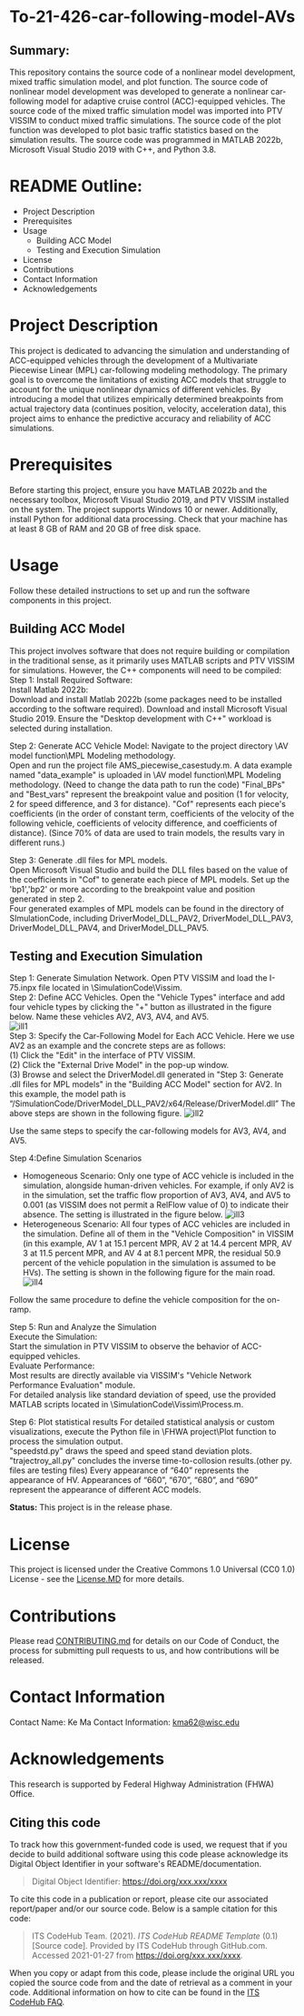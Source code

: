 # To-21-426-car-following-model-AVs

## Summary:

This repository contains the source code of a nonlinear model development, mixed traffic simulation model, and plot function. The source code of nonlinear model development was developed to generate a nonlinear car-following model for adaptive cruise control (ACC)-equipped vehicles. The source code of the mixed traffic simulation model was imported into PTV VISSIM to conduct mixed traffic simulations. The source code of the plot function was developed to plot basic traffic statistics based on the simulation results. The source code was programmed in MATLAB 2022b, Microsoft Visual Studio 2019 with C++, and Python 3.8.


# README Outline:
* Project Description 
* Prerequisites
* Usage
	* Building ACC Model
	* Testing and Execution Simulation
* License
* Contributions
* Contact Information
* Acknowledgements

# Project Description

This project is dedicated to advancing the simulation and understanding of ACC-equipped vehicles through the development of a Multivariate Piecewise Linear (MPL) car-following modeling methodology. The primary goal is to overcome the limitations of existing ACC models that struggle to account for the unique nonlinear dynamics of different vehicles. By introducing a model that utilizes empirically determined breakpoints from actual trajectory data (continues position, velocity, acceleration data), this project aims to enhance the predictive accuracy and reliability of ACC simulations.

# Prerequisites

Before starting this project, ensure you have MATLAB 2022b and the necessary toolbox, Microsoft Visual Studio 2019, and PTV VISSIM installed on the system. The project supports Windows 10 or newer. Additionally, install Python for additional data processing. Check that your machine has at least 8 GB of RAM and 20 GB of free disk space.

# Usage
Follow these detailed instructions to set up and run the software components in this project.

## Building ACC Model

This project involves software that does not require building or compilation in the traditional sense, as it primarily uses MATLAB scripts and PTV VISSIM for simulations. However, the C++ components will need to be compiled:  
Step 1: Install Required Software:  
Install Matlab 2022b:  
Download and install Matlab 2022b (some packages need to be installed according to the software required).
Download and install Microsoft Visual Studio 2019. Ensure the "Desktop development with C++" workload is selected during installation.  

Step 2: Generate ACC Vehicle Model: 
Navigate to the project directory \AV model function\MPL Modeling methodology\.  
Open and run the project file AMS_piecewise_casestudy.m. A data example named "data_example" is uploaded in \AV model function\MPL Modeling methodology\. (Need to change the data path to run the code) 
"Final_BPs" and "Best_vars" represent the breakpoint value and position (1 for velocity, 2 for speed difference, and 3 for distance). "Cof" represents each piece's coefficients (in the order of constant term, coefficients of the velocity of the following vehicle, coefficients of velocity difference, and coefficients of distance). (Since 70% of data are used to train models, the results vary in different runs.) 

Step 3: Generate .dll files for MPL models.  
Open Microsoft Visual Studio and build the DLL files based on the value of the coefficients in "Cof" to generate each piece of MPL models. Set up the 'bp1','bp2' or more according to the breakpoint value and position generated in step 2.    
Four generated examples of MPL models can be found in the directory of SImulationCode, including DriverModel_DLL_PAV2, DriverModel_DLL_PAV3, DriverModel_DLL_PAV4, and DriverModel_DLL_PAV5.  

## Testing and Execution Simulation
Step 1: Generate Simulation Network. Open PTV VISSIM and load the I-75.inpx file located in \SimulationCode\Vissim\.  
Step 2: Define ACC Vehicles. Open the "Vehicle Types" interface and add four vehicle types by clicking the "+" button as illustrated in the figure below. Name these vehicles AV2, AV3, AV4, and AV5.\
![ill1](https://github.com/QinzhengW/assets/blob/main/VISSIM_screenshot1.png)  
Step 3: Specify the Car-Following Model for Each ACC Vehicle. Here we use AV2 as an example and the concrete steps are as follows:  
  (1) Click the "Edit" in the interface of PTV VISSIM.  
  (2) Click the "External Drive Model" in the pop-up window.  
  (3) Browse and select the DriverModel.dll generated in "Step 3: Generate .dll files for MPL models" in the "Building ACC Model" section for AV2. In this example, the model path is “/SimulationCode/DriverModel_DLL_PAV2/x64/Release/DriverModel.dll”
The above steps are shown in the following figure. 
![ill2](https://github.com/QinzhengW/assets/blob/main/VISSIM_screenshot2.PNG)  

Use the same steps to specify the car-following models for AV3, AV4, and AV5.  

Step 4:Define Simulation Scenarios  
* Homogeneous Scenario: Only one type of ACC vehicle is included in the simulation, alongside human-driven vehicles. For example, if only AV2 is in the simulation, set the traffic flow proportion of AV3, AV4, and AV5 to 0.001 (as VISSIM does not permit a RelFlow value of 0) to indicate their absence. The setting is illustrated in the figure below.
![ill3](https://github.com/QinzhengW/assets/blob/main/VISSIM_screenshot3.PNG)  
* Heterogeneous Scenario: All four types of ACC vehicles are included in the simulation. Define all of them in the "Vehicle Composition" in VISSIM (in this example, AV 1 at 15.1 percent MPR, AV 2 at 14.4 percent MPR, AV 3 at 11.5 percent MPR, and AV 4 at 8.1 percent MPR, the residual 50.9 percent of the vehicle population in the simulation is assumed to be HVs). The setting is shown in the following figure for the main road.
![ill4](https://github.com/QinzhengW/assets/blob/main/VISSIM_screenshot4.PNG)

Follow the same procedure to define the vehicle composition for the on-ramp.

Step 5: Run and Analyze the Simulation  
Execute the Simulation:  
Start the simulation in PTV VISSIM to observe the behavior of ACC-equipped vehicles.  
Evaluate Performance:  
Most results are directly available via VISSIM's "Vehicle Network Performance Evaluation" module.  
For detailed analysis like standard deviation of speed, use the provided MATLAB scripts located in \SimulationCode\Vissim\Process.m.  

Step 6: Plot statistical results
For detailed statistical analysis or custom visualizations, execute the Python file in \FHWA project\Plot function to process the simulation output.   
"speedstd.py" draws the speed and speed stand deviation plots. "trajectroy_all.py" concludes the inverse time-to-collosion results.(other py. files are testing files)
Every appearance of “640” represents the appearance of HV. Appearances of “660”, “670”, “680”, and “690”  represent the appearance of different ACC models.  


**Status:** This project is in the release phase.


# License
This project is licensed under the Creative Commons 1.0 Universal (CC0 1.0) License - see the [License.MD](https://github.com/usdot-jpo-codehub/codehub-readme-template/blob/master/LICENSE) for more details. 

# Contributions

Please read [CONTRIBUTING.md](https://github.com/usdot-jpo-codehub/codehub-readme-template/blob/master/Contributing.MD) for details on our Code of Conduct, the process for submitting pull requests to us, and how contributions will be released.

# Contact Information

Contact Name: Ke Ma
Contact Information: kma62@wisc.edu

# Acknowledgements
This research is supported by Federal Highway Administration (FHWA) Office.

## Citing this code
To track how this government-funded code is used, we request that if you decide to build additional software using this code please acknowledge its Digital Object Identifier in your software's README/documentation.

> Digital Object Identifier: https://doi.org/xxx.xxx/xxxx

To cite this code in a publication or report, please cite our associated report/paper and/or our source code. Below is a sample citation for this code:

> ITS CodeHub Team. (2021). _ITS CodeHub README Template_ (0.1) [Source code]. Provided by ITS CodeHub through GitHub.com. Accessed 2021-01-27 from https://doi.org/xxx.xxx/xxxx.

When you copy or adapt from this code, please include the original URL you copied the source code from and the date of retrieval as a comment in your code. Additional information on how to cite can be found in the [ITS CodeHub FAQ](https://its.dot.gov/code/#/faqs).
